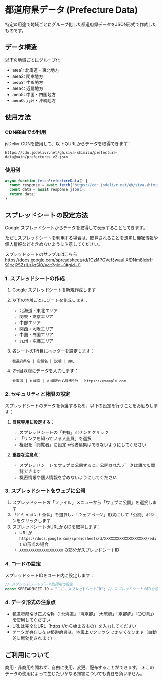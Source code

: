 # 都道府県データ (Prefecture Data)

特定の用途で地域ごとにグループ化した都道府県データをJSON形式で作成したものです。

## データ構造

以下の地域ごとにグループ化

- area1: 北海道・東北地方
- area2: 関東地方
- area3: 中部地方
- area4: 近畿地方
- area5: 中国・四国地方
- area6: 九州・沖縄地方

## 使用方法

### CDN経由での利用

jsDelivr CDNを使用して、以下のURLからデータを取得できます：

```
https://cdn.jsdelivr.net/gh/siva-shimizu/prefecture-data@main/prefectures_v2.json
```
  
### 使用例

```javascript
async function fetchPrefectureData() {
  const response = await fetch('https://cdn.jsdelivr.net/gh/siva-shimizu/prefecture-data@main/prefectures_v2.json');
  const data = await response.json();
  return data;
}
```

## スプレッドシートの設定方法

Google スプレッドシートからデータを取得して表示することもできます。

ただしスプレッドシートを利用する場合は、閲覧されることを想定し機密情報や個人情報などを含めないように注意してください。  

スプレッドシートのサンプルはこちら
https://docs.google.com/spreadsheets/d/1CzMPGVefSwauIiXfDNm8IekrI-91pcjP5ZslLa6zSI0/edit?gid=0#gid=0

### 1. スプレッドシートの作成

1. Google スプレッドシートを新規作成します
2. 以下の地域ごとにシートを作成します：
   - 北海道・東北エリア
   - 関東・東京エリア
   - 中部エリア
   - 関西・大阪エリア
   - 中国・四国エリア
   - 九州・沖縄エリア

3. 各シートの1行目にヘッダーを設定します：
   ```
   都道府県名 | 店舗名 | 説明 | URL
   ```

4. 2行目以降にデータを入力します：
   ```
   北海道 | 札幌店 | 札幌駅から徒歩5分 | https://example.com
   ```

### 2. セキュリティと権限の設定

スプレッドシートのデータを保護するため、以下の設定を行うことをお勧めします：

1. **閲覧専用に設定する**：
   - スプレッドシートの「共有」ボタンをクリック
   - 「リンクを知っている人全員」を選択
   - 権限を「閲覧者」に設定 ※他者編集はできないようにしてください

2. **重要な注意点**：
   - スプレッドシートをウェブに公開すると、公開されたデータは誰でも閲覧できます
   - 機密情報や個人情報を含めないようにしてください

### 3. スプレッドシートをウェブに公開

1. スプレッドシートの「ファイル」メニューから「ウェブに公開」を選択します
2. 「ドキュメント全体」を選択し、「ウェブページ」形式にして「公開」ボタンをクリックします
3. スプレッドシートのURLからIDを取得します：
   - URLが `https://docs.google.com/spreadsheets/d/XXXXXXXXXXXXXXXXXXXX/edit` の形式の場合
   - `XXXXXXXXXXXXXXXXXXXX` の部分がスプレッドシートID

### 4. コードの設定

スプレッドシートIDをコード内に設定します：

```javascript
// スプレッドシートデータ取得用の設定
const SPREADSHEET_ID = "ここにスプレッドシートID"; // スプレッドシートのIDを設定してください
```

### 4. データ形式の注意点

- 都道府県名は正式名称（「北海道」「東京都」「大阪府」「京都府」「〇〇県」）を使用してください
- URLは完全なURL（https://から始まるもの）を入力してください
- データが存在しない都道府県は、地図上でクリックできなくなります（自動的に無効化されます）

## ご利用について

商用・非商用を問わず、自由に使用、変更、配布することができます。
＊このデータの使用によって生じたいかなる損害についても責任を負いません。
